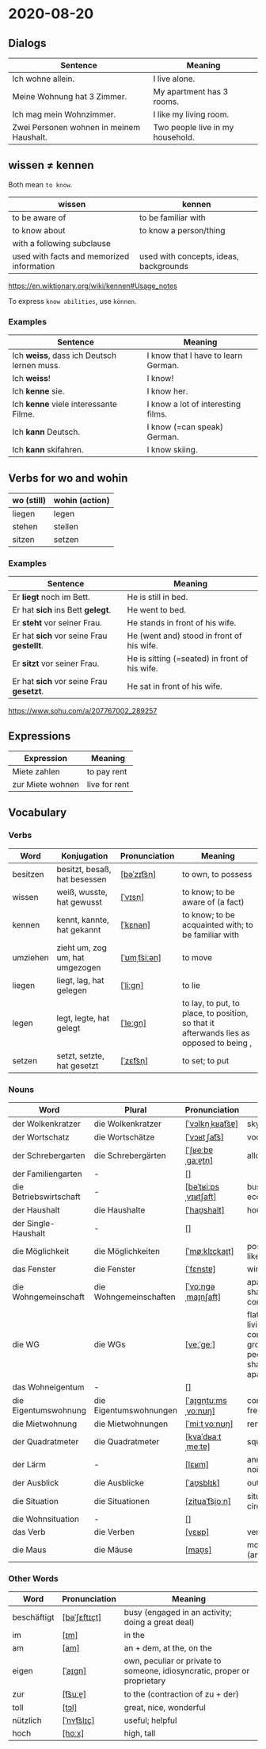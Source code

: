# 2020-08-20

## Dialogs

| Sentence                                 | Meaning                          |
| ---------------------------------------- | -------------------------------- |
| Ich wohne allein.                        | I live alone.                    |
| Meine Wohnung hat 3 Zimmer.              | My apartment has 3 rooms.        |
| Ich mag mein Wohnzimmer.                 | I like my living room.           |
| Zwei Personen wohnen in meinem Haushalt. | Two people live in my household. |

## wissen ≠ kennen

Both mean `to know`.

| wissen                                    | kennen                                 |
| ----------------------------------------- | -------------------------------------- |
| to be aware of                            | to be familiar with                    |
| to know about                             | to know a person/thing                 |
| with a following subclause                |                                        |
| used with facts and memorized information | used with concepts, ideas, backgrounds |

https://en.wiktionary.org/wiki/kennen#Usage_notes

To express `know abilities`, use `können`.

### Examples

| Sentence                                     | Meaning                             |
| -------------------------------------------- | ----------------------------------- |
| Ich **weiss**, dass ich Deutsch lernen muss. | I know that I have to learn German. |
| Ich **weiss**!                               | I know!                             |
| Ich **kenne** sie.                           | I know her.                         |
| Ich **kenne** viele interessante Filme.      | I know a lot of interesting films.  |
| Ich **kann** Deutsch.                        | I know (=can speak) German.         |
| Ich **kann** skifahren.                      | I know skiing.                      |

## Verbs for wo and wohin

| wo (still) | wohin (action) |
| ---------- | -------------- |
| liegen     | legen          |
| stehen     | stellen        |
| sitzen     | setzen         |

### Examples

| Sentence                                     | Meaning                                       |
| -------------------------------------------- | --------------------------------------------- |
| Er **liegt** noch im Bett.                   | He is still in bed.                           |
| Er hat **sich** ins Bett **gelegt**.         | He went to bed.                               |
| Er **steht** vor seiner Frau.                | He stands in front of his wife.               |
| Er hat **sich** vor seine Frau **gestellt**. | He (went and) stood in front of his wife.     |
| Er **sitzt** vor seiner Frau.                | He is sitting (=seated) in front of his wife. |
| Er hat **sich** vor seine Frau **gesetzt**.  | He sat in front of his wife.                  |

https://www.sohu.com/a/207767002_289257

## Expressions

| Expression       | Meaning       |
| ---------------- | ------------- |
| Miete zahlen     | to pay rent   |
| zur Miete wohnen | live for rent |

## Vocabulary

### Verbs

| Word     | Konjugation                     | Pronunciation                                                | Meaning                                                      |
| -------- | ------------------------------- | ------------------------------------------------------------ | ------------------------------------------------------------ |
| besitzen | besitzt, besaß, hat besessen    | [[bəˈzɪt͡sn̩]](https://cdn.duden.de/_media_/audio/ID4108070_210206528.mp3) | to own, to possess                                           |
| wissen   | weiß, wusste, hat gewusst       | [[ˈvɪsn̩]](https://cdn.duden.de/_media_/audio/ID4107595_391622531.mp3) | to know; to be aware of (a fact)                             |
| kennen   | kennt, kannte, hat gekannt      | [[ˈkɛnən]](https://cdn.duden.de/_media_/audio/ID4117346_522250026.mp3) | to know; to be acquainted with; to be familiar with          |
| umziehen | zieht um, zog um, hat umgezogen | [[ˈʊmˌt͡siːən]](https://cdn.duden.de/_media_/audio/ID4107705_530652969.mp3) | to move                                                      |
| liegen   | liegt, lag, hat gelegen         | [[ˈliːɡn̩]](https://cdn.duden.de/_media_/audio/ID4114692_28439416.mp3) | to lie                                                       |
| legen    | legt, legte, hat gelegt         | [[ˈleːɡn̩]](https://cdn.duden.de/_media_/audio/ID4107471_435017994.mp3) | to lay, to put, to place, to position, so that it afterwands lies as opposed to being , |
| setzen   | setzt, setzte, hat gesetzt      | [[ˈzɛt͡sn̩]](https://cdn.duden.de/_media_/audio/ID4108098_411984693.mp3) | to set; to put                                               |

### Nouns

| Word                   | Plural                 | Pronunciation                                                | Meaning                                                      |
| ---------------------- | ---------------------- | ------------------------------------------------------------ | ------------------------------------------------------------ |
| der Wolkenkratzer      | die Wolkenkratzer      | [[ˈvɔlkn̩ˌkʁat͡sɐ]](https://upload.wikimedia.org/wikipedia/commons/2/24/De-Wolkenkratzer.ogg) | skyscraper                                                   |
| der Wortschatz         | die Wortschätze        | [[ˈvɔʁtˌʃat͡s]](https://cdn.duden.de/_media_/audio/ID4109563_45974146.mp3) | vocabulary                                                   |
| der Schrebergarten     | die Schrebergärten     | [[ˈʃʁeːbɐˌɡaːɐ̯tn̩]](https://cdn.duden.de/_media_/audio/ID4521348_249477486.mp3) | allotment                                                    |
| der Familiengarten     | -                      | [[]]()                                                       |                                                              |
| die Betriebswirtschaft | -                      | [[bəˈtʁiːpsˌvɪʁtʃaft]](https://upload.wikimedia.org/wikipedia/commons/b/b1/De-Betriebswirtschaft.ogg) | business economics                                           |
| der Haushalt           | die Haushalte          | [[ˈhaʊ̯shalt]](https://cdn.duden.de/_media_/audio/ID4114750_212652617.mp3) | household                                                    |
| der Single-Haushalt    | -                      | [[]]()                                                       |                                                              |
| die Möglichkeit        | die Möglichkeiten      | [[ˈmøːklɪçkaɪ̯t]](https://cdn.duden.de/_media_/audio/ID4110527_274950239.mp3) | possibility, likelihood                                      |
| das Fenster            | die Fenster            | [[ˈfɛnstɐ]](https://cdn.duden.de/_media_/audio/ID4108422_42846810.mp3) | window                                                       |
| die Wohngemeinschaft   | die Wohngemeinschaften | [[ˈvoːnɡəˌmaɪ̯nʃaft]](https://cdn.duden.de/_media_/audio/ID4116207_150603292.mp3) | apartment-sharing community                                  |
| die WG                 | die WGs                | [[veːˈɡeː]](https://cdn.duden.de/_media_/audio/ID4121256_81135677.mp3) | flatshare ; living community, group of people sharing an apartment |
| das Wohneigentum       | -                      | [[]]()                                                       |                                                              |
| die Eigentumswohnung   | die Eigentumswohnungen | [[ˈaɪ̯ɡn̩tuːmsˌvoːnʊŋ]](https://upload.wikimedia.org/wikipedia/commons/0/0b/De-Eigentumswohnung.ogg) | condominium, freehold flat                                   |
| die Mietwohnung        | die Mietwohnungen      | [[ˈmiːtˌvoːnʊŋ]](https://upload.wikimedia.org/wikipedia/commons/6/65/De-Mietwohnung.ogg) | rented flat                                                  |
| der Quadratmeter       | die Quadratmeter       | [[kvaˈdʁaːtˌmeːtɐ]](https://cdn.duden.de/_media_/audio/ID4116735_518472995.mp3) | square metre                                                 |
| der Lärm               | -                      | [[lɛʁm]](https://cdn.duden.de/_media_/audio/ID4113393_96909970.mp3) | annoying noise; noise                                        |
| der Ausblick           | die Ausblicke          | [[ˈaʊ̯sblɪk]](https://cdn.duden.de/_media_/audio/ID4133885_132497625.mp3) | outlook                                                      |
| die Situation          | die Situationen        | [[zituaˈt͡si̯oːn]](https://cdn.duden.de/_media_/audio/ID4106651_97291323.mp3) | situation, circumstances                                     |
| die Wohnsituation      | -                      | [[]]()                                                       |                                                              |
| das Verb               | die Verben             | [[vɛʁp]](https://cdn.duden.de/_media_/audio/ID6287584_425103532.mp3) | verb                                                         |
| die Maus               | die Mäuse              | [[maʊ̯s]](https://cdn.duden.de/_media_/audio/ID4107540_459026084.mp3) | mouse (animal)                                               |

### Other Words

| Word        | Pronunciation                                                | Meaning                                                      |
| ----------- | ------------------------------------------------------------ | ------------------------------------------------------------ |
| beschäftigt | [[bəˈʃɛftɪçt]](https://sounds.pons.com/audio_tts/de/Tdeen88480) | busy (engaged in an activity; doing a great deal)            |
| im          | [[ɪm]](https://cdn.duden.de/_media_/audio/ID4113086_503293131.mp3) | in the                                                       |
| am          | [[am]](https://cdn.duden.de/_media_/audio/ID4113217_183879764.mp3) | an + dem, at the, on the                                     |
| eigen       | [[ˈaɪ̯ɡn̩]](https://cdn.duden.de/_media_/audio/ID4113748_13740653.mp3) | own, peculiar or private to someone, idiosyncratic, proper or proprietary |
| zur         | [[t͡suːɐ̯]](https://cdn.duden.de/_media_/audio/ID4115415_387900687.mp3) | to the (contraction of zu + der)                             |
| toll        | [[tɔl]](https://cdn.duden.de/_media_/audio/ID4108903_328973203.mp3) | great, nice, wonderful                                       |
| nützlich    | [[ˈnʏt͡slɪç]](https://cdn.duden.de/_media_/audio/ID4116186_21490903.mp3) | useful; helpful                                              |
| hoch        | [[hoːx]](https://cdn.duden.de/_media_/audio/ID4111420_498925622.mp3) | high, tall                                                   |

